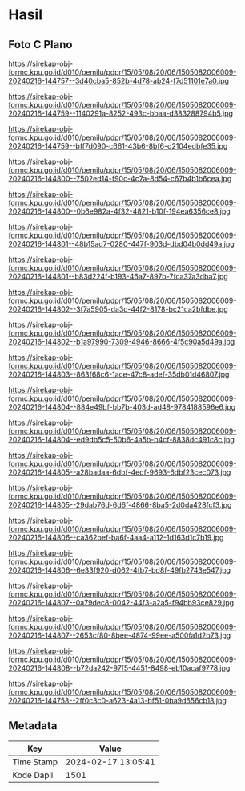 # Hasil

## Foto C Plano

https://sirekap-obj-formc.kpu.go.id/d010/pemilu/pdpr/15/05/08/20/06/1505082006009-20240216-144757--3d40cba5-852b-4d78-ab24-f7d51101e7a0.jpg

https://sirekap-obj-formc.kpu.go.id/d010/pemilu/pdpr/15/05/08/20/06/1505082006009-20240216-144759--1140291a-8252-493c-bbaa-d383288794b5.jpg

https://sirekap-obj-formc.kpu.go.id/d010/pemilu/pdpr/15/05/08/20/06/1505082006009-20240216-144759--bff7d090-c661-43b6-8bf6-d2104edbfe35.jpg

https://sirekap-obj-formc.kpu.go.id/d010/pemilu/pdpr/15/05/08/20/06/1505082006009-20240216-144800--7502ed14-f90c-4c7a-8d54-c67b4b1b6cea.jpg

https://sirekap-obj-formc.kpu.go.id/d010/pemilu/pdpr/15/05/08/20/06/1505082006009-20240216-144800--0b6e982a-4f32-4821-b10f-194ea6356ce8.jpg

https://sirekap-obj-formc.kpu.go.id/d010/pemilu/pdpr/15/05/08/20/06/1505082006009-20240216-144801--48b15ad7-0280-447f-903d-dbd04b0dd49a.jpg

https://sirekap-obj-formc.kpu.go.id/d010/pemilu/pdpr/15/05/08/20/06/1505082006009-20240216-144801--b83d224f-b193-46a7-897b-7fca37a3dba7.jpg

https://sirekap-obj-formc.kpu.go.id/d010/pemilu/pdpr/15/05/08/20/06/1505082006009-20240216-144802--3f7a5905-da3c-44f2-8178-bc21ca2bfdbe.jpg

https://sirekap-obj-formc.kpu.go.id/d010/pemilu/pdpr/15/05/08/20/06/1505082006009-20240216-144802--b1a97990-7309-4946-8666-4f5c90a5d49a.jpg

https://sirekap-obj-formc.kpu.go.id/d010/pemilu/pdpr/15/05/08/20/06/1505082006009-20240216-144803--863f68c6-1ace-47c8-adef-35db01d46807.jpg

https://sirekap-obj-formc.kpu.go.id/d010/pemilu/pdpr/15/05/08/20/06/1505082006009-20240216-144804--884e49bf-bb7b-403d-ad48-9784188596e6.jpg

https://sirekap-obj-formc.kpu.go.id/d010/pemilu/pdpr/15/05/08/20/06/1505082006009-20240216-144804--ed9db5c5-50b6-4a5b-b4cf-8838dc491c8c.jpg

https://sirekap-obj-formc.kpu.go.id/d010/pemilu/pdpr/15/05/08/20/06/1505082006009-20240216-144805--a28badaa-6dbf-4edf-9693-6dbf23cec073.jpg

https://sirekap-obj-formc.kpu.go.id/d010/pemilu/pdpr/15/05/08/20/06/1505082006009-20240216-144805--29dab76d-6d6f-4866-8ba5-2d0da428fcf3.jpg

https://sirekap-obj-formc.kpu.go.id/d010/pemilu/pdpr/15/05/08/20/06/1505082006009-20240216-144806--ca362bef-ba6f-4aa4-a112-1d163d1c7b19.jpg

https://sirekap-obj-formc.kpu.go.id/d010/pemilu/pdpr/15/05/08/20/06/1505082006009-20240216-144806--6e33f920-d062-4fb7-bd8f-49fb2743e547.jpg

https://sirekap-obj-formc.kpu.go.id/d010/pemilu/pdpr/15/05/08/20/06/1505082006009-20240216-144807--0a79dec8-0042-44f3-a2a5-f94bb93ce829.jpg

https://sirekap-obj-formc.kpu.go.id/d010/pemilu/pdpr/15/05/08/20/06/1505082006009-20240216-144807--2653cf80-8bee-4874-99ee-a500fa1d2b73.jpg

https://sirekap-obj-formc.kpu.go.id/d010/pemilu/pdpr/15/05/08/20/06/1505082006009-20240216-144808--b72da242-97f5-4451-8498-eb10acaf9778.jpg

https://sirekap-obj-formc.kpu.go.id/d010/pemilu/pdpr/15/05/08/20/06/1505082006009-20240216-144758--2ff0c3c0-a623-4a13-bf51-0ba9d656cb18.jpg


## Metadata

| Key        | Value               |
| ---------- | ------------------- |
| Time Stamp | 2024-02-17 13:05:41 |
| Kode Dapil | 1501                |



